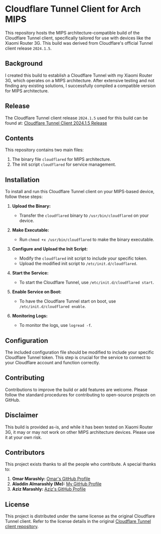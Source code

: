 # Cloudflare Tunnel Client for Arch MIPS

This repository hosts the MIPS architecture-compatible build of the Cloudflare Tunnel client, specifically tailored for use with devices like the Xiaomi Router 3G. This build was derived from Cloudflare's official Tunnel client release `2024.1.5`.

## Background

I created this build to establish a Cloudflare Tunnel with my Xiaomi Router 3G, which operates on a MIPS architecture. After extensive testing and not finding any existing solutions, I successfully compiled a compatible version for MIPS architecture.

## Release

The Cloudflare Tunnel client release `2024.1.5` used for this build can be found at:
[Cloudflare Tunnel Client 2024.1.5 Release](https://github.com/cloudflare/cloudflared/releases/tag/2024.1.5)

## Contents

This repository contains two main files:
1. The binary file `cloudflared` for MIPS architecture.
2. The init script `cloudflared` for service management.

## Installation

To install and run this Cloudflare Tunnel client on your MIPS-based device, follow these steps:

1. **Upload the Binary:**
   - Transfer the `cloudflared` binary to `/usr/bin/cloudflared` on your device.

2. **Make Executable:**
   - Run `chmod +x /usr/bin/cloudflared` to make the binary executable.

3. **Configure and Upload the Init Script:**
   - Modify the `cloudflared` init script to include your specific token.
   - Upload the modified init script to `/etc/init.d/cloudflared`.

4. **Start the Service:**
   - To start the Cloudflare Tunnel, use `/etc/init.d/cloudflared start`.

5. **Enable Service on Boot:**
   - To have the Cloudflare Tunnel start on boot, use `/etc/init.d/cloudflared enable`.

6. **Monitoring Logs:**
   - To monitor the logs, use `logread -f`.

## Configuration

The included configuration file should be modified to include your specific Cloudflare Tunnel token. This step is crucial for the service to connect to your Cloudflare account and function correctly.

## Contributing

Contributions to improve the build or add features are welcome. Please follow the standard procedures for contributing to open-source projects on GitHub.

## Disclaimer

This build is provided as-is, and while it has been tested on Xiaomi Router 3G, it may or may not work on other MIPS architecture devices. Please use it at your own risk.

## Contributors

This project exists thanks to all the people who contribute. A special thanks to:

1. **Omar Marashly:** [Omar's GitHub Profile](https://github.com/omarMarashly)
2. **Aladdin Almarashly (Me):** [My GitHub Profile](https://github.com/aladdinAlmarashly)
3. **Aziz Marashly:** [Aziz's GitHub Profile](https://github.com/aziz-marashly)

## License

This project is distributed under the same license as the original Cloudflare Tunnel client. Refer to the license details in the original [Cloudflare Tunnel client repository](https://github.com/cloudflare/cloudflared).



